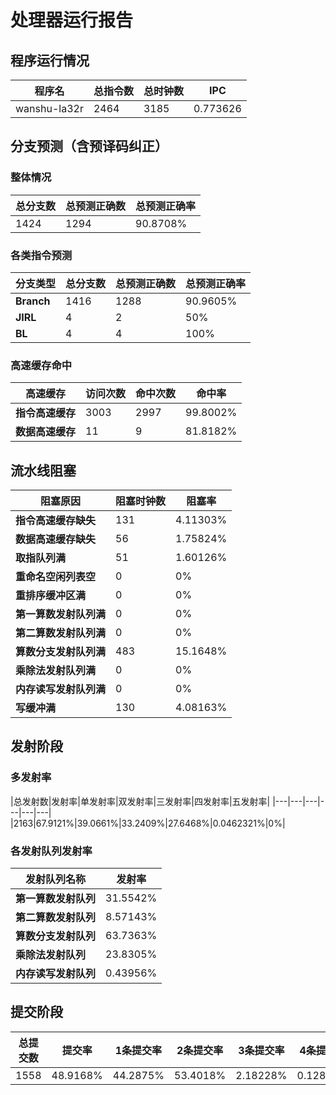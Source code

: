 # 处理器运行报告
## 程序运行情况
|程序名|总指令数|总时钟数|IPC|
|---|---|---|---|
|wanshu-la32r|2464|3185|0.773626|

## 分支预测（含预译码纠正）
### 整体情况
|总分支数|总预测正确数|总预测正确率|
|---|---|---|
|1424|1294|90.8708%|

### 各类指令预测
|分支类型|总分支数|总预测正确数|总预测正确率|
|---|---|---|---|
|**Branch**| 1416 | 1288 | 90.9605%|
|**JIRL**| 4 | 2 | 50%|
|**BL**| 4 | 4 | 100%|

### 高速缓存命中
|高速缓存|访问次数|命中次数|命中率|
|---|---|---|---|
|**指令高速缓存**| 3003 | 2997 | 99.8002%|
|**数据高速缓存**| 11 | 9 | 81.8182%|
## 流水线阻塞
|阻塞原因|阻塞时钟数|阻塞率|
|---|---|---|
|**指令高速缓存缺失**| 131 | 4.11303%|
|**数据高速缓存缺失**| 56 | 1.75824%|
|**取指队列满**| 51 | 1.60126%|
|**重命名空闲列表空**|0 | 0%|
|**重排序缓冲区满**|0 | 0%|
|**第一算数发射队列满**|0 | 0%|
|**第二算数发射队列满**|0 | 0%|
|**算数分支发射队列满**|483 | 15.1648%|
|**乘除法发射队列满**|0 | 0%|
|**内存读写发射队列满**|0 | 0%|
|**写缓冲满**|130 | 4.08163%|

## 发射阶段
### 多发射率
|总发射数|发射率|单发射率|双发射率|三发射率|四发射率|五发射率|
|---|---|---|---|---|---|
|2163|67.9121%|39.0661%|33.2409%|27.6468%|0.0462321%|0%|

### 各发射队列发射率
|发射队列名称|发射率|
|---|---|
|**第一算数发射队列**|31.5542%|
|**第二算数发射队列**|8.57143%|
|**算数分支发射队列**|63.7363%|
|**乘除法发射队列**|23.8305%|
|**内存读写发射队列**|0.43956%|

## 提交阶段
|总提交数|提交率|1条提交率|2条提交率|3条提交率|4条提交率|
|---|---|---|---|---|---|
|1558|48.9168%|44.2875%|53.4018%|2.18228%|0.12837%|
